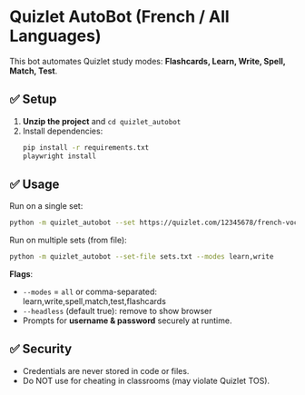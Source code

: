 # Quizlet AutoBot (French / All Languages)

This bot automates Quizlet study modes: **Flashcards, Learn, Write, Spell, Match, Test**.

## ✅ Setup

1. **Unzip the project** and `cd quizlet_autobot`
2. Install dependencies:
   ```bash
   pip install -r requirements.txt
   playwright install
   ```

## ✅ Usage

Run on a single set:
```bash
python -m quizlet_autobot --set https://quizlet.com/12345678/french-vocab/ --modes all --headless
```

Run on multiple sets (from file):
```bash
python -m quizlet_autobot --set-file sets.txt --modes learn,write
```

**Flags**:
- `--modes` = `all` or comma-separated: learn,write,spell,match,test,flashcards
- `--headless` (default true): remove to show browser
- Prompts for **username & password** securely at runtime.

## ✅ Security
- Credentials are never stored in code or files.
- Do NOT use for cheating in classrooms (may violate Quizlet TOS).
